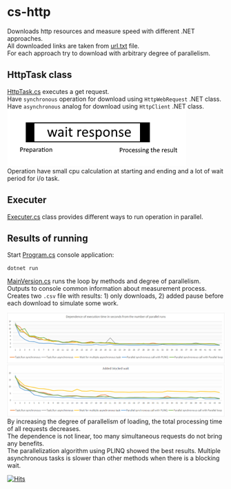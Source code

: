 # cs-http
Downloads http resources and measure speed with different .NET approaches.  
All downloaded links are taken from [url.txt](url.txt) file.  
For each approach try to download with arbitrary degree of parallelism.  

## HttpTask class
[HttpTask.cs](HttpTask.cs) executes a get request.  
Have `synchronous` operation for download using `HttpWebRequest` .NET class.  
Have `asynchronous` analog for download using `HttpClient` .NET class.  
![task.png](task.png)  
Operation have small cpu calculation at starting and ending and a lot of wait period for i/o task.

## Executer
[Executer.cs](Executer.cs) class provides different ways to run operation in parallel.  


## Results of running
Start [Program.cs](Program.cs) console application:  
```
dotnet run
```
[MainVersion.cs](MainVersion.cs) runs the loop by methods and degree of parallelism.   
Outputs to console common information about measurement process.  
Creates two `.csv` file with results: 1) only downloads, 2) added pause before each download to simulate some work.  

![res1.png](res1.png)  
![res2.png](res2.png)
By increasing the degree of parallelism of loading, the total processing time of all requests decreases.  
The dependence is not linear, too many simultaneous requests do not bring any benefits.  
The parallelization algorithm using PLINQ showed the best results.
Multiple asynchronous tasks is slower than other methods when there is a blocking wait.

[![Hits](https://hits.seeyoufarm.com/api/count/incr/badge.svg?url=https%3A%2F%2Fgithub.com%2Fmiptleha%2Fcs-http&count_bg=%230C7DBD&title_bg=%23555555&icon=&icon_color=%23E7E7E7&title=hits&edge_flat=false)](https://hits.seeyoufarm.com)

